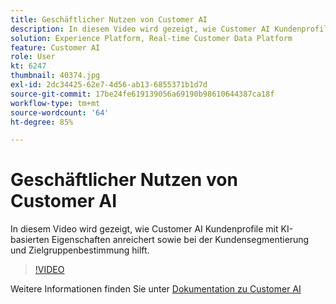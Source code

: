 ```yaml
---
title: Geschäftlicher Nutzen von Customer AI
description: In diesem Video wird gezeigt, wie Customer AI Kundenprofile mit KI-basierten Eigenschaften anreichert sowie bei der Kundensegmentierung und Zielgruppenbestimmung hilft.
solution: Experience Platform, Real-time Customer Data Platform
feature: Customer AI
role: User
kt: 6247
thumbnail: 40374.jpg
exl-id: 2dc34425-62e7-4d56-ab13-6855371b1d7d
source-git-commit: 17be24fe619139056a69190b98610644387ca18f
workflow-type: tm+mt
source-wordcount: '64'
ht-degree: 85%

---
```


# Geschäftlicher Nutzen von Customer AI

In diesem Video wird gezeigt, wie Customer AI Kundenprofile mit KI-basierten Eigenschaften anreichert sowie bei der Kundensegmentierung und Zielgruppenbestimmung hilft.

>[!VIDEO](https://video.tv.adobe.com/v/40374?quality=12&learn=on)

Weitere Informationen finden Sie unter [Dokumentation zu Customer AI](https://experienceleague.adobe.com/docs/experience-platform/intelligent-services/customer-ai/overview.html?lang=de)
